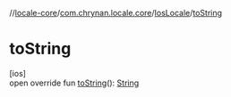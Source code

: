 //[locale-core](../../../index.md)/[com.chrynan.locale.core](../index.md)/[IosLocale](index.md)/[toString](to-string.md)

# toString

[ios]\
open override fun [toString](to-string.md)(): [String](https://kotlinlang.org/api/latest/jvm/stdlib/kotlin/-string/index.html)
